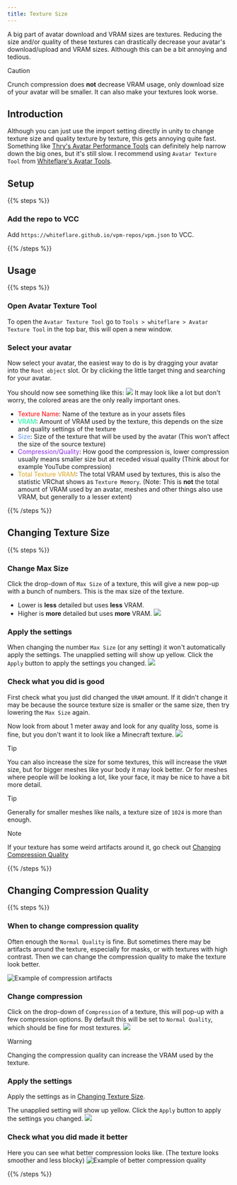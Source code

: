```yaml
---
title: Texture Size
---
```


<style>
  .texture-vram-text { color: goldenrod; }
  .dark .texture-vram-text { color: gold; }
</style>

A big part of avatar download and VRAM sizes are textures. Reducing the size and/or quality of these textures can drastically decrease your avatar's download/upload and VRAM sizes. Although this can be a bit annoying and tedious.

> [!CAUTION]
> Crunch compression does **not** decrease VRAM usage, only download size of your avatar will be smaller. It can also make your textures look worse.

## Introduction

Although you can just use the import setting directly in unity to change texture size and quality texture by texture, this gets annoying quite fast. Something like [Thry's Avatar Performance Tools](https://github.com/Thryrallo/VRC-Avatar-Performance-Tools) can definitely help narrow down the big ones, but it's still slow.
I recommend using `Avatar Texture Tool` from [Whiteflare's Avatar Tools](https://github.com/whiteflare/AvatarTools).

## Setup

{{% steps %}}

### Add the repo to VCC

Add `https://whiteflare.github.io/vpm-repos/vpm.json` to VCC.

{{% /steps %}}

## Usage

{{% steps %}}

### Open Avatar Texture Tool

To open the `Avatar Texture Tool` go to `Tools > whiteflare > Avatar Texture Tool` in the top bar, this will open a new window.

### Select your avatar

Now select your avatar, the easiest way to do is by dragging your avatar into the `Root object` slot. Or by clicking the little target thing and searching for your avatar.

You should now see something like this:
![](/images/docs/avatar-optimization/texture-size/step1.png)
It may look like a lot but don't worry, the colored areas are the only really important ones.

- <span style="color:red;">Texture Name</span>: Name of the texture as in your assets files
- <span style="color:mediumspringgreen;">VRAM</span>: Amount of VRAM used by the texture, this depends on the size and quality settings of the texture
- <span style="color:cornflowerblue;">Size</span>: Size of the texture that will be used by the avatar (This won't affect the size of the source texture)
- <span style="color:blueviolet;">Compression/Quality</span>: How good the compression is, lower compression usually means smaller size but at receded visual quality (Think about for example YouTube compression)
- <span class="texture-vram-text">Total Texture VRAM</span>: The total VRAM used by textures, this is also the statistic VRChat shows as `Texture Memory`. (Note: This is **not** the total amount of VRAM used by an avatar, meshes and other things also use VRAM, but generally to a lesser extent)

{{% /steps %}}

## Changing Texture Size

{{% steps %}}

### Change Max Size

Click the drop-down of `Max Size` of a texture, this will give a new pop-up with a bunch of numbers. This is the max size of the texture.

- Lower is **less** detailed but uses **less** VRAM.
- Higher is **more** detailed but uses **more** VRAM.
  ![](/images/docs/avatar-optimization/texture-size/step2.png)

### Apply the settings

When changing the number `Max Size` (or any setting) it won't automatically apply the settings. The unapplied setting will show up yellow. Click the `Apply` button to apply the settings you changed.
![](/images/docs/avatar-optimization/texture-size/step3.png)

### Check what you did is good

First check what you just did changed the `VRAM` amount. If it didn't change it may be because the source texture size is smaller or the same size, then try lowering the `Max Size` again.

Now look from about 1 meter away and look for any quality loss, some is fine, but you don't want it to look like a Minecraft texture.
![](/images/docs/avatar-optimization/texture-size/step4.png)

> [!TIP]
> You can also increase the size for some textures, this will increase the `VRAM` size, but for bigger meshes like your body it may look better. Or for meshes where people will be looking a lot, like your face, it may be nice to have a bit more detail.

> [!TIP]
> Generally for smaller meshes like nails, a texture size of `1024` is more than enough.

> [!NOTE]
> If your texture has some weird artifacts around it, go check out [Changing Compression Quality](#changing-compression-quality)

{{% /steps %}}

## Changing Compression Quality

{{% steps %}}

### When to change compression quality

Often enough the `Normal Quality` is fine. But sometimes there may be artifacts around the texture, especially for masks, or with textures with high contrast. Then we can change the compression quality to make the texture look better.

![](/images/docs/avatar-optimization/texture-size/step5.png "Example of compression artifacts")

### Change compression

Click on the drop-down of `Compression` of a texture, this will pop-up with a few compression options. By default this will be set to `Normal Quality`, which should be fine for most textures.
![](/images/docs/avatar-optimization/texture-size/step6.png)

> [!WARNING]
> Changing the compression quality can increase the VRAM used by the texture.

### Apply the settings

Apply the settings as in [Changing Texture Size](#apply-the-settings).

The unapplied setting will show up yellow. Click the `Apply` button to apply the settings you changed.
![](/images/docs/avatar-optimization/texture-size/step3.png)

### Check what you did made it better

Here you can see what better compression looks like. (The texture looks smoother and less blocky)
![](/images/docs/avatar-optimization/texture-size/step7.png "Example of better compression quality")

{{% /steps %}}
